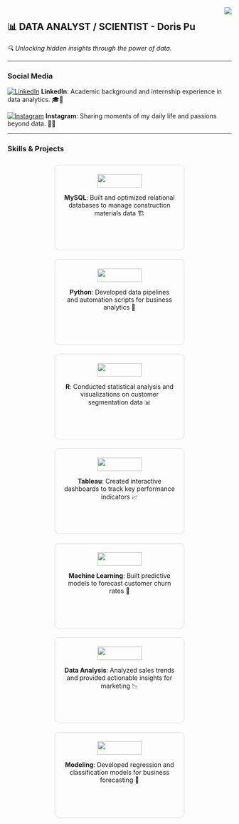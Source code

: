 <img align="right" src="https://count.getloli.com/@DorisLei3?name=DorisLei3&theme=3d-num&padding=6&offset=0&scale=0.6&pixelated=1&darkmode=auto">

## **:bar_chart: DATA ANALYST / SCIENTIST - Doris Pu**
*🔍 Unlocking hidden insights through the power of data.*

---


### Social Media
[![LinkedIn](https://img.shields.io/badge/LinkedIn-blue?style=flat&logo=linkedin&logoColor=white)](https://www.linkedin.com/in/mengyu-doris-pu-4b0554243/)
**LinkedIn**: Academic background and internship experience in data analytics. 🎓💼

[![Instagram](https://img.shields.io/badge/Instagram-E4405F?style=flat&logo=instagram&logoColor=white)](https://www.instagram.com/你的Instagram用户名/)
**Instagram**: Sharing moments of my daily life and passions beyond data. 📸🌟

---

### Skills & Projects

<div align="center">

<div style="display: inline-block; text-align: center; margin: 10px; padding: 20px; width: 250px; height: 150px; border: 1px solid #ddd; border-radius: 10px;">
    <a href="你的MySQL项目链接" target="_blank">
        <img src="https://img.shields.io/badge/MySQL-4479A1?style=flat&logo=mysql&logoColor=white" width="100px" height="30px">
    </a>
    <p><strong>MySQL</strong>: Built and optimized relational databases to manage construction materials data 🏗️</p>
</div>

<div style="display: inline-block; text-align: center; margin: 10px; padding: 20px; width: 250px; height: 150px; border: 1px solid #ddd; border-radius: 10px;">
    <a href="你的Python项目链接" target="_blank">
        <img src="https://img.shields.io/badge/Python-3776AB?style=flat&logo=python&logoColor=white" width="100px" height="30px">
    </a>
    <p><strong>Python</strong>: Developed data pipelines and automation scripts for business analytics 🐍</p>
</div>

<div style="display: inline-block; text-align: center; margin: 10px; padding: 20px; width: 250px; height: 150px; border: 1px solid #ddd; border-radius: 10px;">
    <a href="你的R项目链接" target="_blank">
        <img src="https://img.shields.io/badge/R-276DC3?style=flat&logo=r&logoColor=white" width="100px" height="30px">
    </a>
    <p><strong>R</strong>: Conducted statistical analysis and visualizations on customer segmentation data 📊</p>
</div>

<div style="display: inline-block; text-align: center; margin: 10px; padding: 20px; width: 250px; height: 150px; border: 1px solid #ddd; border-radius: 10px;">
    <a href="你的Tableau项目链接" target="_blank">
        <img src="https://img.shields.io/badge/Tableau-E97627?style=flat&logo=tableau&logoColor=white" width="100px" height="30px">
    </a>
    <p><strong>Tableau</strong>: Created interactive dashboards to track key performance indicators 📈</p>
</div>

<div style="display: inline-block; text-align: center; margin: 10px; padding: 20px; width: 250px; height: 150px; border: 1px solid #ddd; border-radius: 10px;">
    <a href="你的MachineLearning项目链接" target="_blank">
        <img src="https://img.shields.io/badge/Machine%20Learning-FF6F00?style=flat&logo=ai&logoColor=white" width="100px" height="30px">
    </a>
    <p><strong>Machine Learning</strong>: Built predictive models to forecast customer churn rates 🤖</p>
</div>

<div style="display: inline-block; text-align: center; margin: 10px; padding: 20px; width: 250px; height: 150px; border: 1px solid #ddd; border-radius: 10px;">
    <a href="你的DataAnalysis项目链接" target="_blank">
        <img src="https://img.shields.io/badge/Data%20Analysis-6C757D?style=flat&logo=data&logoColor=white" width="100px" height="30px">
    </a>
    <p><strong>Data Analysis</strong>: Analyzed sales trends and provided actionable insights for marketing 📉</p>
</div>

<div style="display: inline-block; text-align: center; margin: 10px; padding: 20px; width: 250px; height: 150px; border: 1px solid #ddd; border-radius: 10px;">
    <a href="你的Modeling项目链接" target="_blank">
        <img src="https://img.shields.io/badge/Modeling-007ACC?style=flat&logo=model&logoColor=white" width="100px" height="30px">
    </a>
    <p><strong>Modeling</strong>: Developed regression and classification models for business forecasting 📐</p>
</div>

</div>


